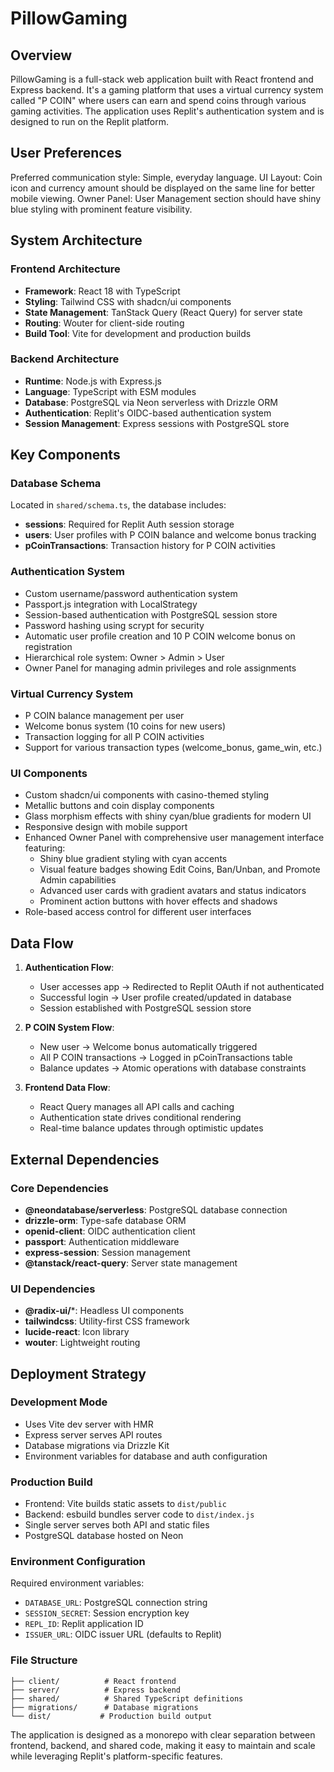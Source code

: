 # PillowGaming

## Overview

PillowGaming is a full-stack web application built with React frontend and Express backend. It's a gaming platform that uses a virtual currency system called "P COIN" where users can earn and spend coins through various gaming activities. The application uses Replit's authentication system and is designed to run on the Replit platform.

## User Preferences

Preferred communication style: Simple, everyday language.
UI Layout: Coin icon and currency amount should be displayed on the same line for better mobile viewing.
Owner Panel: User Management section should have shiny blue styling with prominent feature visibility.

## System Architecture

### Frontend Architecture
- **Framework**: React 18 with TypeScript
- **Styling**: Tailwind CSS with shadcn/ui components
- **State Management**: TanStack Query (React Query) for server state
- **Routing**: Wouter for client-side routing
- **Build Tool**: Vite for development and production builds

### Backend Architecture
- **Runtime**: Node.js with Express.js
- **Language**: TypeScript with ESM modules
- **Database**: PostgreSQL via Neon serverless with Drizzle ORM
- **Authentication**: Replit's OIDC-based authentication system
- **Session Management**: Express sessions with PostgreSQL store

## Key Components

### Database Schema
Located in `shared/schema.ts`, the database includes:
- **sessions**: Required for Replit Auth session storage
- **users**: User profiles with P COIN balance and welcome bonus tracking
- **pCoinTransactions**: Transaction history for P COIN activities

### Authentication System
- Custom username/password authentication system
- Passport.js integration with LocalStrategy
- Session-based authentication with PostgreSQL session store
- Password hashing using scrypt for security
- Automatic user profile creation and 10 P COIN welcome bonus on registration
- Hierarchical role system: Owner > Admin > User
- Owner Panel for managing admin privileges and role assignments

### Virtual Currency System
- P COIN balance management per user
- Welcome bonus system (10 coins for new users)
- Transaction logging for all P COIN activities
- Support for various transaction types (welcome_bonus, game_win, etc.)

### UI Components
- Custom shadcn/ui components with casino-themed styling
- Metallic buttons and coin display components
- Glass morphism effects with shiny cyan/blue gradients for modern UI
- Responsive design with mobile support
- Enhanced Owner Panel with comprehensive user management interface featuring:
  * Shiny blue gradient styling with cyan accents
  * Visual feature badges showing Edit Coins, Ban/Unban, and Promote Admin capabilities
  * Advanced user cards with gradient avatars and status indicators
  * Prominent action buttons with hover effects and shadows
- Role-based access control for different user interfaces

## Data Flow

1. **Authentication Flow**:
   - User accesses app → Redirected to Replit OAuth if not authenticated
   - Successful login → User profile created/updated in database
   - Session established with PostgreSQL session store

2. **P COIN System Flow**:
   - New user → Welcome bonus automatically triggered
   - All P COIN transactions → Logged in pCoinTransactions table
   - Balance updates → Atomic operations with database constraints

3. **Frontend Data Flow**:
   - React Query manages all API calls and caching
   - Authentication state drives conditional rendering
   - Real-time balance updates through optimistic updates

## External Dependencies

### Core Dependencies
- **@neondatabase/serverless**: PostgreSQL database connection
- **drizzle-orm**: Type-safe database ORM
- **openid-client**: OIDC authentication client
- **passport**: Authentication middleware
- **express-session**: Session management
- **@tanstack/react-query**: Server state management

### UI Dependencies
- **@radix-ui/***: Headless UI components
- **tailwindcss**: Utility-first CSS framework
- **lucide-react**: Icon library
- **wouter**: Lightweight routing

## Deployment Strategy

### Development Mode
- Uses Vite dev server with HMR
- Express server serves API routes
- Database migrations via Drizzle Kit
- Environment variables for database and auth configuration

### Production Build
- Frontend: Vite builds static assets to `dist/public`
- Backend: esbuild bundles server code to `dist/index.js`
- Single server serves both API and static files
- PostgreSQL database hosted on Neon

### Environment Configuration
Required environment variables:
- `DATABASE_URL`: PostgreSQL connection string
- `SESSION_SECRET`: Session encryption key
- `REPL_ID`: Replit application ID
- `ISSUER_URL`: OIDC issuer URL (defaults to Replit)

### File Structure
```
├── client/          # React frontend
├── server/          # Express backend
├── shared/          # Shared TypeScript definitions
├── migrations/      # Database migrations
└── dist/           # Production build output
```

The application is designed as a monorepo with clear separation between frontend, backend, and shared code, making it easy to maintain and scale while leveraging Replit's platform-specific features.
